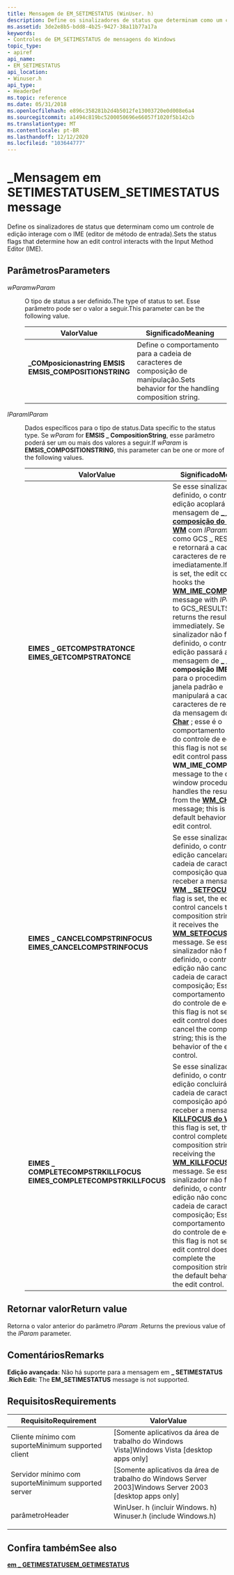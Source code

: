 ```yaml
---
title: Mensagem de EM_SETIMESTATUS (WinUser. h)
description: Define os sinalizadores de status que determinam como um controle de edição interage com o IME (editor de método de entrada).
ms.assetid: 3de2e8b5-bdd8-4b25-9427-38a11b77a17a
keywords:
- Controles de EM_SETIMESTATUS de mensagens do Windows
topic_type:
- apiref
api_name:
- EM_SETIMESTATUS
api_location:
- Winuser.h
api_type:
- HeaderDef
ms.topic: reference
ms.date: 05/31/2018
ms.openlocfilehash: e896c358281b2d4b5012fe13003720e0d008e6a4
ms.sourcegitcommit: a1494c819bc5200050696e66057f1020f5b142cb
ms.translationtype: MT
ms.contentlocale: pt-BR
ms.lasthandoff: 12/12/2020
ms.locfileid: "103644777"
---
```

# <a name="em_setimestatus-message"></a><span data-ttu-id="3c987-104">\_Mensagem em SETIMESTATUS</span><span class="sxs-lookup"><span data-stu-id="3c987-104">EM\_SETIMESTATUS message</span></span>

<span data-ttu-id="3c987-105">Define os sinalizadores de status que determinam como um controle de edição interage com o IME (editor de método de entrada).</span><span class="sxs-lookup"><span data-stu-id="3c987-105">Sets the status flags that determine how an edit control interacts with the Input Method Editor (IME).</span></span>

## <a name="parameters"></a><span data-ttu-id="3c987-106">Parâmetros</span><span class="sxs-lookup"><span data-stu-id="3c987-106">Parameters</span></span>

<dl> <dt>

<span data-ttu-id="3c987-107">*wParam*</span><span class="sxs-lookup"><span data-stu-id="3c987-107">*wParam*</span></span> 
</dt> <dd>

<span data-ttu-id="3c987-108">O tipo de status a ser definido.</span><span class="sxs-lookup"><span data-stu-id="3c987-108">The type of status to set.</span></span> <span data-ttu-id="3c987-109">Esse parâmetro pode ser o valor a seguir.</span><span class="sxs-lookup"><span data-stu-id="3c987-109">This parameter can be the following value.</span></span>



| <span data-ttu-id="3c987-110">Valor</span><span class="sxs-lookup"><span data-stu-id="3c987-110">Value</span></span>                                                                                                                                                                                       | <span data-ttu-id="3c987-111">Significado</span><span class="sxs-lookup"><span data-stu-id="3c987-111">Meaning</span></span>                                                       |
|---------------------------------------------------------------------------------------------------------------------------------------------------------------------------------------------|---------------------------------------------------------------|
| <span id="EMSIS_COMPOSITIONSTRING"></span><span id="emsis_compositionstring"></span><dl> <span data-ttu-id="3c987-112"><dt>**\_COMposicionastring EMSIS**</dt></span><span class="sxs-lookup"><span data-stu-id="3c987-112"><dt>**EMSIS\_COMPOSITIONSTRING**</dt></span></span> </dl> | <span data-ttu-id="3c987-113">Define o comportamento para a cadeia de caracteres de composição de manipulação.</span><span class="sxs-lookup"><span data-stu-id="3c987-113">Sets behavior for the handling composition string.</span></span><br/> |



 

</dd> <dt>

<span data-ttu-id="3c987-114">*lParam*</span><span class="sxs-lookup"><span data-stu-id="3c987-114">*lParam*</span></span> 
</dt> <dd>

<span data-ttu-id="3c987-115">Dados específicos para o tipo de status.</span><span class="sxs-lookup"><span data-stu-id="3c987-115">Data specific to the status type.</span></span> <span data-ttu-id="3c987-116">Se *wParam* for **EMSIS \_ CompositionString**, esse parâmetro poderá ser um ou mais dos valores a seguir.</span><span class="sxs-lookup"><span data-stu-id="3c987-116">If *wParam* is **EMSIS\_COMPOSITIONSTRING**, this parameter can be one or more of the following values.</span></span>



| <span data-ttu-id="3c987-117">Valor</span><span class="sxs-lookup"><span data-stu-id="3c987-117">Value</span></span>                                                                                                                                                                                                            | <span data-ttu-id="3c987-118">Significado</span><span class="sxs-lookup"><span data-stu-id="3c987-118">Meaning</span></span>                                                                                                                                                                                                                                                                                                                                                                                                                                                        |
|------------------------------------------------------------------------------------------------------------------------------------------------------------------------------------------------------------------|----------------------------------------------------------------------------------------------------------------------------------------------------------------------------------------------------------------------------------------------------------------------------------------------------------------------------------------------------------------------------------------------------------------------------------------------------------------|
| <span id="EIMES_GETCOMPSTRATONCE"></span><span id="eimes_getcompstratonce"></span><dl> <span data-ttu-id="3c987-119"><dt>**EIMES \_ GETCOMPSTRATONCE**</dt></span><span class="sxs-lookup"><span data-stu-id="3c987-119"><dt>**EIMES\_GETCOMPSTRATONCE**</dt></span></span> </dl>                         | <span data-ttu-id="3c987-120">Se esse sinalizador for definido, o controle de edição acoplará a mensagem de [**\_ \_ composição do IME do WM**](/windows/desktop/Intl/wm-ime-composition) com *lParam* definido como GCS \_ RESULTSTR e retornará a cadeia de caracteres de resultado imediatamente.</span><span class="sxs-lookup"><span data-stu-id="3c987-120">If this flag is set, the edit control hooks the [**WM\_IME\_COMPOSITION**](/windows/desktop/Intl/wm-ime-composition) message with *lParam* set to GCS\_RESULTSTR and returns the result string immediately.</span></span> <span data-ttu-id="3c987-121">Se esse sinalizador não for definido, o controle de edição passará a mensagem de **\_ \_ composição IME do WM** para o procedimento de janela padrão e manipulará a cadeia de caracteres de resultado da mensagem do [**WM \_ Char**](/windows/desktop/inputdev/wm-char) ; esse é o comportamento padrão do controle de edição.</span><span class="sxs-lookup"><span data-stu-id="3c987-121">If this flag is not set, the edit control passes the **WM\_IME\_COMPOSITION** message to the default window procedure and handles the result string from the [**WM\_CHAR**](/windows/desktop/inputdev/wm-char) message; this is the default behavior of the edit control.</span></span><br/> |
| <span id="EIMES_CANCELCOMPSTRINFOCUS"></span><span id="eimes_cancelcompstrinfocus"></span><dl> <span data-ttu-id="3c987-122"><dt>**EIMES \_ CANCELCOMPSTRINFOCUS**</dt></span><span class="sxs-lookup"><span data-stu-id="3c987-122"><dt>**EIMES\_CANCELCOMPSTRINFOCUS**</dt></span></span> </dl>             | <span data-ttu-id="3c987-123">Se esse sinalizador for definido, o controle de edição cancelará a cadeia de caracteres de composição quando receber a mensagem do [**WM \_ SETFOCUS**](/windows/desktop/inputdev/wm-setfocus) .</span><span class="sxs-lookup"><span data-stu-id="3c987-123">If this flag is set, the edit control cancels the composition string when it receives the [**WM\_SETFOCUS**](/windows/desktop/inputdev/wm-setfocus) message.</span></span> <span data-ttu-id="3c987-124">Se esse sinalizador não for definido, o controle de edição não cancelará a cadeia de caracteres de composição; Esse é o comportamento padrão do controle de edição.</span><span class="sxs-lookup"><span data-stu-id="3c987-124">If this flag is not set, the edit control does not cancel the composition string; this is the default behavior of the edit control.</span></span><br/>                                                                                                                                                                     |
| <span id="EIMES_COMPLETECOMPSTRKILLFOCUS"></span><span id="eimes_completecompstrkillfocus"></span><dl> <span data-ttu-id="3c987-125"><dt>**EIMES \_ COMPLETECOMPSTRKILLFOCUS**</dt></span><span class="sxs-lookup"><span data-stu-id="3c987-125"><dt>**EIMES\_COMPLETECOMPSTRKILLFOCUS**</dt></span></span> </dl> | <span data-ttu-id="3c987-126">Se esse sinalizador for definido, o controle de edição concluirá a cadeia de caracteres de composição após receber a mensagem [**\_ KILLFOCUS do WM**](/windows/desktop/inputdev/wm-killfocus) .</span><span class="sxs-lookup"><span data-stu-id="3c987-126">If this flag is set, the edit control completes the composition string upon receiving the [**WM\_KILLFOCUS**](/windows/desktop/inputdev/wm-killfocus) message.</span></span> <span data-ttu-id="3c987-127">Se esse sinalizador não for definido, o controle de edição não concluirá a cadeia de caracteres de composição; Esse é o comportamento padrão do controle de edição.</span><span class="sxs-lookup"><span data-stu-id="3c987-127">If this flag is not set, the edit control does not complete the composition string; this is the default behavior of the edit control.</span></span><br/>                                                                                                                                                                 |



 

</dd> </dl>

## <a name="return-value"></a><span data-ttu-id="3c987-128">Retornar valor</span><span class="sxs-lookup"><span data-stu-id="3c987-128">Return value</span></span>

<span data-ttu-id="3c987-129">Retorna o valor anterior do parâmetro *lParam* .</span><span class="sxs-lookup"><span data-stu-id="3c987-129">Returns the previous value of the *lParam* parameter.</span></span>

## <a name="remarks"></a><span data-ttu-id="3c987-130">Comentários</span><span class="sxs-lookup"><span data-stu-id="3c987-130">Remarks</span></span>

<span data-ttu-id="3c987-131">**Edição avançada:** Não há suporte para a mensagem em **\_ SETIMESTATUS** .</span><span class="sxs-lookup"><span data-stu-id="3c987-131">**Rich Edit:** The **EM\_SETIMESTATUS** message is not supported.</span></span>

## <a name="requirements"></a><span data-ttu-id="3c987-132">Requisitos</span><span class="sxs-lookup"><span data-stu-id="3c987-132">Requirements</span></span>



| <span data-ttu-id="3c987-133">Requisito</span><span class="sxs-lookup"><span data-stu-id="3c987-133">Requirement</span></span> | <span data-ttu-id="3c987-134">Valor</span><span class="sxs-lookup"><span data-stu-id="3c987-134">Value</span></span> |
|-------------------------------------|----------------------------------------------------------------------------------------------------------|
| <span data-ttu-id="3c987-135">Cliente mínimo com suporte</span><span class="sxs-lookup"><span data-stu-id="3c987-135">Minimum supported client</span></span><br/> | <span data-ttu-id="3c987-136">\[Somente aplicativos da área de trabalho do Windows Vista\]</span><span class="sxs-lookup"><span data-stu-id="3c987-136">Windows Vista \[desktop apps only\]</span></span><br/>                                                           |
| <span data-ttu-id="3c987-137">Servidor mínimo com suporte</span><span class="sxs-lookup"><span data-stu-id="3c987-137">Minimum supported server</span></span><br/> | <span data-ttu-id="3c987-138">\[Somente aplicativos da área de trabalho do Windows Server 2003\]</span><span class="sxs-lookup"><span data-stu-id="3c987-138">Windows Server 2003 \[desktop apps only\]</span></span><br/>                                                     |
| <span data-ttu-id="3c987-139">parâmetro</span><span class="sxs-lookup"><span data-stu-id="3c987-139">Header</span></span><br/>                   | <dl> <span data-ttu-id="3c987-140"><dt>WinUser. h (incluir Windows. h)</dt></span><span class="sxs-lookup"><span data-stu-id="3c987-140"><dt>Winuser.h (include Windows.h)</dt></span></span> </dl> |



## <a name="see-also"></a><span data-ttu-id="3c987-141">Confira também</span><span class="sxs-lookup"><span data-stu-id="3c987-141">See also</span></span>

<dl> <dt>

[<span data-ttu-id="3c987-142">**em \_ GETIMESTATUS**</span><span class="sxs-lookup"><span data-stu-id="3c987-142">**EM\_GETIMESTATUS**</span></span>](em-getimestatus.md)
</dt> </dl>

 

